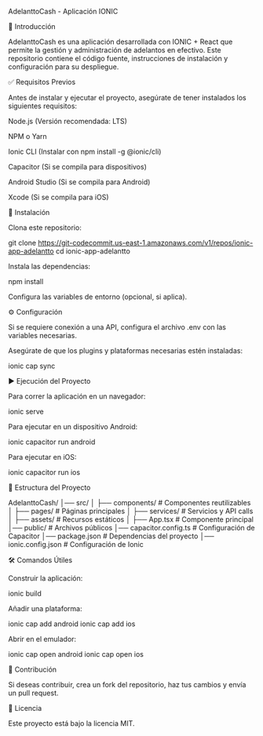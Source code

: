 AdelanttoCash - Aplicación IONIC

📌 Introducción

AdelanttoCash es una aplicación desarrollada con IONIC + React que permite la gestión y administración de adelantos en efectivo.
Este repositorio contiene el código fuente, instrucciones de instalación y configuración para su despliegue.

✅ Requisitos Previos

Antes de instalar y ejecutar el proyecto, asegúrate de tener instalados los siguientes requisitos:

Node.js (Versión recomendada: LTS)

NPM o Yarn

Ionic CLI (Instalar con npm install -g @ionic/cli)

Capacitor (Si se compila para dispositivos)

Android Studio (Si se compila para Android)

Xcode (Si se compila para iOS)

🚀 Instalación

Clona este repositorio:

git clone https://git-codecommit.us-east-1.amazonaws.com/v1/repos/ionic-app-adelantto
cd ionic-app-adelantto

Instala las dependencias:

npm install

Configura las variables de entorno (opcional, si aplica).

⚙️ Configuración

Si se requiere conexión a una API, configura el archivo .env con las variables necesarias.

Asegúrate de que los plugins y plataformas necesarias estén instaladas:

ionic cap sync

▶️ Ejecución del Proyecto

Para correr la aplicación en un navegador:

ionic serve

Para ejecutar en un dispositivo Android:

ionic capacitor run android

Para ejecutar en iOS:

ionic capacitor run ios

📂 Estructura del Proyecto

AdelanttoCash/
│── src/
│   ├── components/      # Componentes reutilizables
│   ├── pages/           # Páginas principales
│   ├── services/        # Servicios y API calls
│   ├── assets/          # Recursos estáticos
│   ├── App.tsx          # Componente principal
│── public/              # Archivos públicos
│── capacitor.config.ts  # Configuración de Capacitor
│── package.json         # Dependencias del proyecto
│── ionic.config.json    # Configuración de Ionic

🛠 Comandos Útiles

Construir la aplicación:

ionic build

Añadir una plataforma:

ionic cap add android
ionic cap add ios

Abrir en el emulador:

ionic cap open android
ionic cap open ios

🤝 Contribución

Si deseas contribuir, crea un fork del repositorio, haz tus cambios y envía un pull request.

📜 Licencia

Este proyecto está bajo la licencia MIT.